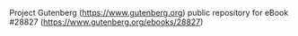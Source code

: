 Project Gutenberg (https://www.gutenberg.org) public repository for eBook #28827 (https://www.gutenberg.org/ebooks/28827)
